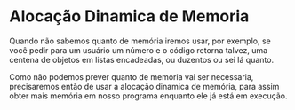 # Alocação Dinamica de Memoria

Quando não sabemos quanto de memória iremos usar, por exemplo, se você pedir para um usuário um número e o código retorna talvez, uma centena de objetos em listas encadeadas, ou duzentos ou sei lá quanto.

Como não podemos prever quanto de memoria vai ser necessaria, precisaremos então de usar a alocação dinamica de memória, para assim obter mais memória em nosso programa enquanto ele já está em execução.

